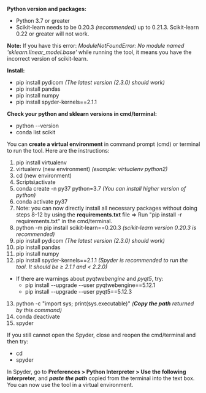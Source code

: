 **Python version and packages:**
*	Python 3.7 or greater
*	Scikit-learn needs to be 0.20.3 _(recommended)_ up to 0.21.3. Scikit-learn 0.22 or greater will not work. 

**Note:**
If you have this error: _ModuleNotFoundError: No module named 'sklearn.linear_model.base'_ while running the tool, it means you have the incorrect version of scikit-learn. 

**Install:**
*	pip install pydicom            _(The latest version (2.3.0) should work)_
*	pip install pandas
*	pip install numpy
*	pip install spyder-kernels==2.1.1

**Check your python and sklearn versions in cmd/terminal:**
*	python --version
*	conda list scikit

You can **create a virtual environment** in command prompt (cmd) or terminal to run the tool. Here are the instructions: 
1.	pip install virtualenv
2. virtualenv (new environment)          _(example: virtualenv python2)_
3.	cd (new environment)
4. Scripts\activate
5.	conda create -n py37 python=3.7      _(You can install higher version of python)_
6.	conda activate py37
7.	Note: you can now directly install all necessary packages without doing steps 8-12 by using the **requirements.txt** file => Run "pip install -r requirements.txt" in the cmd/terminal. 
8.	python -m pip install scikit-learn==0.20.3     _(scikit-learn version 0.20.3 is recommended)_
9.	pip install pydicom                            _(The latest version (2.3.0) should work)_
10.	pip install pandas
11.	pip install numpy
12.	pip install spyder-kernels==2.1.1             _(Spyder is recommended to run the tool. It should be ≥ 2.1.1 and < 2.2.0)_
  * If there are warnings about _pyqtwebengine_ and _pyqt5_, try: 
    - pip install --upgrade --user pyqtwebengine==5.12.1
    - pip install --upgrade --user pyqt5==5.12.3
13.	python -c "import sys; print(sys.executable)"   _(**Copy the path** returned by this command)_
14.	conda deactivate              
15.	spyder 			

If you still cannot open the Spyder, close and reopen the cmd/terminal and then try:
*	cd <new environment>          
*	spyder

In Spyder, go to **Preferences > Python Interpreter > Use the following interpreter**, and _**paste the path**_ copied from the terminal into the text box. You can now use the tool in a virtual environment. 
